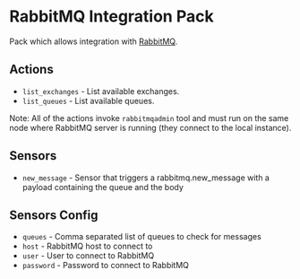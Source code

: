 # RabbitMQ Integration Pack

Pack which allows integration with [RabbitMQ](http://www.rabbitmq.com/).

## Actions

* ``list_exchanges`` - List available exchanges.
* ``list_queues`` - List available queues.

Note: All of the actions invoke ``rabbitmqadmin`` tool and must run on the
same node where RabbitMQ server is running (they connect to the local 
instance).


## Sensors

* ``new_message`` - Sensor that triggers a rabbitmq.new_message with a payload containing the queue and the body

## Sensors Config

* ``queues`` - Comma separated list of queues to check for messages
* ``host`` - RabbitMQ host to connect to
* ``user`` - User to connect to RabbitMQ
* ``password`` - Password to connect to RabbitMQ